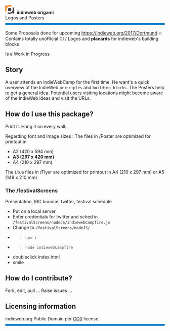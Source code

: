 
<img src="https://raw.githubusercontent.com/redaktor/style/master/assets/readme/logo.png" width="36" height="auto" align="left">

**indieweb origami**<br>
Logos and Posters<br>
[![-](https://raw.githubusercontent.com/redaktor/style/master/assets/readme/lineBlue.png)](#)<br>

Some Proposals done for upcoming
https://indieweb.org/2017/Dortmund 🔥<br>
Contains totally unofficial CI / Logos and **placards** for indieweb's building blocks

Is a Work in Progress

## Story

A user attends an IndieWebCamp for the first time. He want's a quick overview of the IndieWeb `principles` and `building blocks`. The Posters help to get a general idea.
Potential users visiting locations might become aware of the IndieWeb ideas and visit the URLs.

## How do I use this package?

Print it. Hang it on every wall.

Regarding font and image sizes :
The files in /Poster are optimized for printout in
- A2 (420 x 594 mm)
- **A3 (297 x 420 mm)**
- A4 (210 x 297 mm)

The t.b.a files in /Flyer are optimized for printout in A4 (210 x 297 mm) or A5 (148 x 210 mm)

### The /festivalScreens

Presentation, IRC bounce, twitter, festival schedule

- Put on a local server
- Enter credentials for twitter and sched in `/festivalScreens/nodeJS/indiewebCampfire.js`
- Change to `/festivalScreens/nodeJS/`
- > `npm i`
- > `node indiewebCampfire`
- doubleclick index.html
- smile


## How do I contribute?

Fork, edit, pull ...
Raise issues ...


## Licensing information

indieweb.org Public Domain per [CC0](https://creativecommons.org/publicdomain/zero/1.0/) license.
[![-](https://raw.githubusercontent.com/redaktor/style/master/assets/readme/lineBlue.png)](#)
